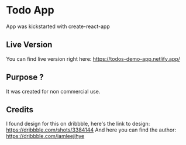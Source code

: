 # Todo App

App was kickstarted with create-react-app

## Live Version

You can find live version right here: https://todos-demo-app.netlify.app/

## Purpose ?

It was created for non commercial use.

## Credits

I found design for this on dribbble, here's the link to design: https://dribbble.com/shots/3384144
And here you can find the author: https://dribbble.com/iamleejihye

